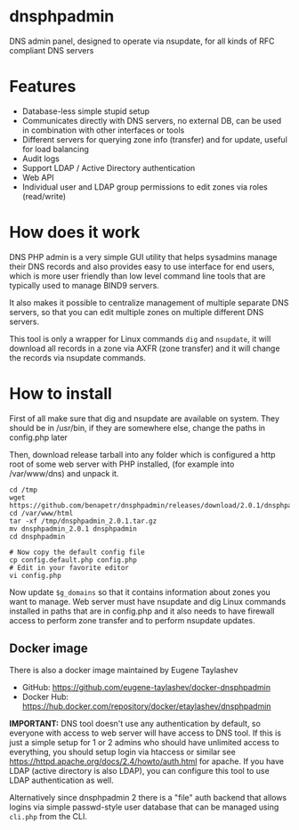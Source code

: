 # dnsphpadmin
DNS admin panel, designed to operate via nsupdate, for all kinds of RFC compliant DNS servers

# Features
* Database-less simple stupid setup
* Communicates directly with DNS servers, no external DB, can be used in combination with other interfaces or tools
* Different servers for querying zone info (transfer) and for update, useful for load balancing
* Audit logs
* Support LDAP / Active Directory authentication
* Web API
* Individual user and LDAP group permissions to edit zones via roles (read/write)

# How does it work
DNS PHP admin is a very simple GUI utility that helps sysadmins manage their DNS records and also provides easy to use interface for end users, which is more user friendly than low level command line tools that are typically used to manage BIND9 servers.

It also makes it possible to centralize management of multiple separate DNS servers, so that you can edit multiple zones on multiple different DNS servers.

This tool is only a wrapper for Linux commands `dig` and `nsupdate`, it will download all records in a zone via AXFR (zone transfer) and it will change the records via nsupdate commands.

# How to install
First of all make sure that dig and nsupdate are available on system. They should be in /usr/bin, if they are somewhere else, change the paths in config.php later

Then, download release tarball into any folder which is configured a http root of some web server with PHP installed, (for example into /var/www/dns) and unpack it.

```
cd /tmp
wget https://github.com/benapetr/dnsphpadmin/releases/download/2.0.1/dnsphpadmin_2.0.1.tar.gz
cd /var/www/html
tar -xf /tmp/dnsphpadmin_2.0.1.tar.gz
mv dnsphpadmin_2.0.1 dnsphpadmin
cd dnsphpadmin

# Now copy the default config file
cp config.default.php config.php
# Edit in your favorite editor
vi config.php
```

Now update `$g_domains` so that it contains information about zones you want to manage. Web server must have nsupdate and dig Linux commands installed in paths that are in config.php and it also needs to have firewall access to perform zone transfer and to perform nsupdate updates.

## Docker image
There is also a docker image maintained by Eugene Taylashev

* GitHub: https://github.com/eugene-taylashev/docker-dnsphpadmin
* Docker Hub: https://hub.docker.com/repository/docker/etaylashev/dnsphpadmin

**IMPORTANT:** DNS tool doesn't use any authentication by default, so everyone with access to web server will have access to DNS tool. If this is just a simple setup for 1 or 2 admins who should have unlimited access to everything, you should setup login via htaccess or similar see https://httpd.apache.org/docs/2.4/howto/auth.html for apache. If you have LDAP (active directory is also LDAP), you can configure this tool to use LDAP authentication as well.

Alternatively since dnsphpadmin 2 there is a "file" auth backend that allows logins via simple passwd-style user database that can be managed using `cli.php` from the CLI.
